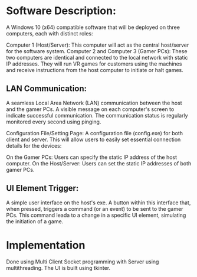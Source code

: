 # Software Description:
A Windows 10 (x64) compatible software that will be deployed on three computers, each with distinct roles:

Computer 1 (Host/Server): This computer will act as the central host/server for the software system.
Computer 2 and Computer 3 (Gamer PCs): These two computers are identical and connected to the local network with static IP addresses. They will run VR games for customers using the machines and receive instructions from the host computer to initiate or halt games.

## LAN Communication:
A seamless Local Area Network (LAN) communication between the host and the gamer PCs. 
A visible message on each computer's screen to indicate successful communication. 
The communication status is regularly monitored every second using pinging.

Configuration File/Setting Page:
A configuration file (config.exe) for both client and server. This will allow users to easily set essential connection details for the devices:

On the Gamer PCs: Users can specify the static IP address of the host computer.
On the Host/Server: Users can set the static IP addresses of both gamer PCs.

## UI Element Trigger:
A simple user interface on the host's exe. A button within this interface that, when pressed, triggers a command (or an event) to be sent to the gamer PCs. This command leada to a change in a specific UI element, simulating the initiation of a game.

# Implementation
Done using Multi Client Socket programming with Server using multithreading.
The UI is built using tkinter.
